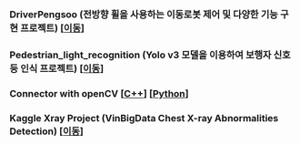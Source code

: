 
### DriverPengsoo (전방향 휠을 사용하는 이동로봇 제어 및 다양한 기능 구현 프로젝트) [[이동](https://github.com/HyungJoo-Kwon/project/tree/main/DriverPengsoo)]

### Pedestrian_light_recognition (Yolo v3 모델을 이용하여 보행자 신호등 인식 프로젝트) [[이동](https://github.com/HyungJoo-Kwon/project/tree/main/Pedestrian_light_recognition)] 
 
### Connector with openCV [[C++](https://github.com/HyungJoo-Kwon/project/tree/main/connector/C%2B%2B)] [[Python](https://github.com/HyungJoo-Kwon/project/tree/main/connector/python)]

### Kaggle Xray Project (VinBigData Chest X-ray Abnormalities Detection) [[이동](https://github.com/HyungJoo-Kwon/project/tree/main/Kaggle%20X-Ray%20project)]
